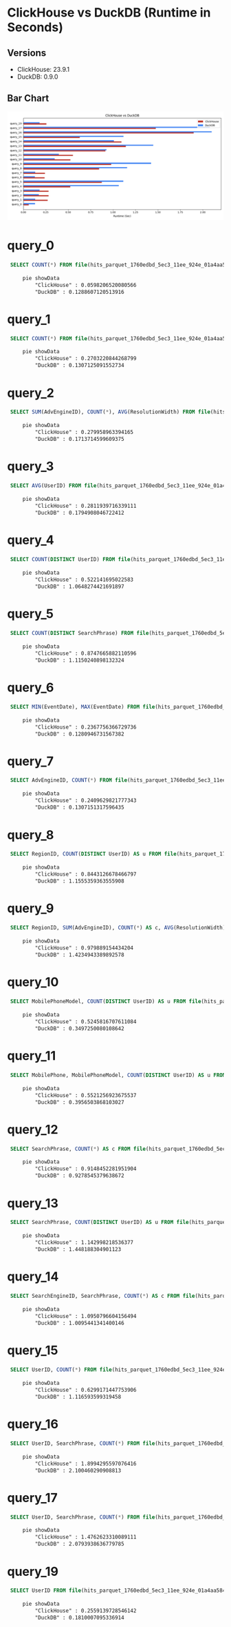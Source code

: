 # ClickHouse vs DuckDB (Runtime in Seconds)

## Versions
  * ClickHouse: 23.9.1
  * DuckDB: 0.9.0

## Bar Chart
![Bar Chart](bar_chart.png)
# query_0
```sql
 SELECT COUNT(*) FROM file(hits_parquet_1760edbd_5ec3_11ee_924e_01a4aa584ed2.parquet);
```

```mermaid
     pie showData
         "ClickHouse" : 0.0598206520080566
         "DuckDB" : 0.1288607120513916
```
# query_1
```sql
 SELECT COUNT(*) FROM file(hits_parquet_1760edbd_5ec3_11ee_924e_01a4aa584ed2.parquet) WHERE AdvEngineID <> 0;
```

```mermaid
     pie showData
         "ClickHouse" : 0.2703220844268799
         "DuckDB" : 0.1307125091552734
```
# query_2
```sql
 SELECT SUM(AdvEngineID), COUNT(*), AVG(ResolutionWidth) FROM file(hits_parquet_1760edbd_5ec3_11ee_924e_01a4aa584ed2.parquet);
```

```mermaid
     pie showData
         "ClickHouse" : 0.279958963394165
         "DuckDB" : 0.1713714599609375
```
# query_3
```sql
 SELECT AVG(UserID) FROM file(hits_parquet_1760edbd_5ec3_11ee_924e_01a4aa584ed2.parquet);
```

```mermaid
     pie showData
         "ClickHouse" : 0.2811939716339111
         "DuckDB" : 0.1794908046722412
```
# query_4
```sql
 SELECT COUNT(DISTINCT UserID) FROM file(hits_parquet_1760edbd_5ec3_11ee_924e_01a4aa584ed2.parquet);
```

```mermaid
     pie showData
         "ClickHouse" : 0.522141695022583
         "DuckDB" : 1.0648274421691897
```
# query_5
```sql
 SELECT COUNT(DISTINCT SearchPhrase) FROM file(hits_parquet_1760edbd_5ec3_11ee_924e_01a4aa584ed2.parquet);
```

```mermaid
     pie showData
         "ClickHouse" : 0.8747665882110596
         "DuckDB" : 1.1150240898132324
```
# query_6
```sql
 SELECT MIN(EventDate), MAX(EventDate) FROM file(hits_parquet_1760edbd_5ec3_11ee_924e_01a4aa584ed2.parquet);
```

```mermaid
     pie showData
         "ClickHouse" : 0.2367756366729736
         "DuckDB" : 0.1280946731567382
```
# query_7
```sql
 SELECT AdvEngineID, COUNT(*) FROM file(hits_parquet_1760edbd_5ec3_11ee_924e_01a4aa584ed2.parquet) WHERE AdvEngineID <> 0 GROUP BY AdvEngineID ORDER BY COUNT(*) DESC;
```

```mermaid
     pie showData
         "ClickHouse" : 0.2409629821777343
         "DuckDB" : 0.1307151317596435
```
# query_8
```sql
 SELECT RegionID, COUNT(DISTINCT UserID) AS u FROM file(hits_parquet_1760edbd_5ec3_11ee_924e_01a4aa584ed2.parquet) GROUP BY RegionID ORDER BY u DESC LIMIT 10;
```

```mermaid
     pie showData
         "ClickHouse" : 0.8443126678466797
         "DuckDB" : 1.1555359363555908
```
# query_9
```sql
 SELECT RegionID, SUM(AdvEngineID), COUNT(*) AS c, AVG(ResolutionWidth), COUNT(DISTINCT UserID) FROM file(hits_parquet_1760edbd_5ec3_11ee_924e_01a4aa584ed2.parquet) GROUP BY RegionID ORDER BY c DESC LIMIT 10;
```

```mermaid
     pie showData
         "ClickHouse" : 0.979889154434204
         "DuckDB" : 1.4234943389892578
```
# query_10
```sql
 SELECT MobilePhoneModel, COUNT(DISTINCT UserID) AS u FROM file(hits_parquet_1760edbd_5ec3_11ee_924e_01a4aa584ed2.parquet) WHERE MobilePhoneModel <> '' GROUP BY MobilePhoneModel ORDER BY u DESC LIMIT 10;
```

```mermaid
     pie showData
         "ClickHouse" : 0.5245816707611084
         "DuckDB" : 0.3497250080108642
```
# query_11
```sql
 SELECT MobilePhone, MobilePhoneModel, COUNT(DISTINCT UserID) AS u FROM file(hits_parquet_1760edbd_5ec3_11ee_924e_01a4aa584ed2.parquet) WHERE MobilePhoneModel <> '' GROUP BY MobilePhone, MobilePhoneModel ORDER BY u DESC LIMIT 10;
```

```mermaid
     pie showData
         "ClickHouse" : 0.5521256923675537
         "DuckDB" : 0.3956503868103027
```
# query_12
```sql
 SELECT SearchPhrase, COUNT(*) AS c FROM file(hits_parquet_1760edbd_5ec3_11ee_924e_01a4aa584ed2.parquet) WHERE SearchPhrase <> '' GROUP BY SearchPhrase ORDER BY c DESC LIMIT 10;
```

```mermaid
     pie showData
         "ClickHouse" : 0.9148452281951904
         "DuckDB" : 0.9278545379638672
```
# query_13
```sql
 SELECT SearchPhrase, COUNT(DISTINCT UserID) AS u FROM file(hits_parquet_1760edbd_5ec3_11ee_924e_01a4aa584ed2.parquet) WHERE SearchPhrase <> '' GROUP BY SearchPhrase ORDER BY u DESC LIMIT 10;
```

```mermaid
     pie showData
         "ClickHouse" : 1.142998218536377
         "DuckDB" : 1.448188304901123
```
# query_14
```sql
 SELECT SearchEngineID, SearchPhrase, COUNT(*) AS c FROM file(hits_parquet_1760edbd_5ec3_11ee_924e_01a4aa584ed2.parquet) WHERE SearchPhrase <> '' GROUP BY SearchEngineID, SearchPhrase ORDER BY c DESC LIMIT 10;
```

```mermaid
     pie showData
         "ClickHouse" : 1.0950796604156494
         "DuckDB" : 1.0095441341400146
```
# query_15
```sql
 SELECT UserID, COUNT(*) FROM file(hits_parquet_1760edbd_5ec3_11ee_924e_01a4aa584ed2.parquet) GROUP BY UserID ORDER BY COUNT(*) DESC LIMIT 10;
```

```mermaid
     pie showData
         "ClickHouse" : 0.6299171447753906
         "DuckDB" : 1.116593599319458
```
# query_16
```sql
 SELECT UserID, SearchPhrase, COUNT(*) FROM file(hits_parquet_1760edbd_5ec3_11ee_924e_01a4aa584ed2.parquet) GROUP BY UserID, SearchPhrase ORDER BY COUNT(*) DESC LIMIT 10;
```

```mermaid
     pie showData
         "ClickHouse" : 1.8994295597076416
         "DuckDB" : 2.100460290908813
```
# query_17
```sql
 SELECT UserID, SearchPhrase, COUNT(*) FROM file(hits_parquet_1760edbd_5ec3_11ee_924e_01a4aa584ed2.parquet) GROUP BY UserID, SearchPhrase LIMIT 10;
```

```mermaid
     pie showData
         "ClickHouse" : 1.4762623310089111
         "DuckDB" : 2.0793938636779785
```
# query_19
```sql
 SELECT UserID FROM file(hits_parquet_1760edbd_5ec3_11ee_924e_01a4aa584ed2.parquet) WHERE UserID = 435090932899640449;
```

```mermaid
     pie showData
         "ClickHouse" : 0.2559139728546142
         "DuckDB" : 0.1810007095336914
```
